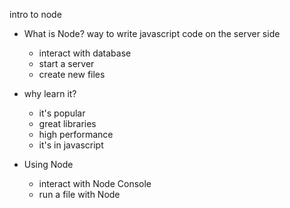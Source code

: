 intro to node

* What is Node?
way to write javascript code on the server side
    - interact with database
    - start a server
    - create new files

* why learn it?
    - it's popular
    - great libraries
    - high performance
    - it's in javascript

* Using Node
    - interact with Node Console
    - run a file with Node